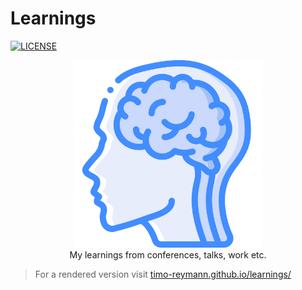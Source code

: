 Learnings
===
[![LICENSE](https://img.shields.io/github/license/timo-reymann/learnings)](https://github.com/timo-reymann/learnings/blob/main/LICENSE)

<p align="center">
	<img width="300" src=".github/images/logo.png">
    <br />
    My learnings from conferences, talks, work etc.
</p>

> For a rendered version visit [timo-reymann.github.io/learnings/](https://timo-reymann.github.io/learnings/)

